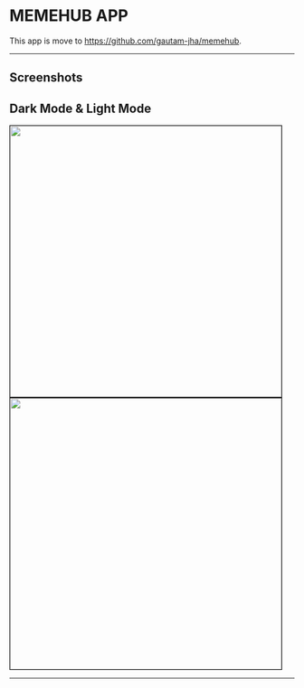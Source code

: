 # MEMEHUB APP 
This app is move to https://github.com/gautam-jha/memehub.

<hr />

## Screenshots
<!--![Theme Preview](public/images/screenshot.png?raw=true) -->
## Dark Mode & Light Mode
<img src="public/images/screenshot.png?raw=true" align="left" height="480" width="auto" style="margin-right:10px; border:1px solid #000;" >

<img src="public/images/screenshot1.png?raw=true" align="center" height="480" width="auto" style="border:1px solid #000;" >

<hr/>